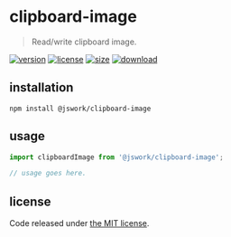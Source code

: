 # clipboard-image
> Read/write clipboard image.

[![version][version-image]][version-url]
[![license][license-image]][license-url]
[![size][size-image]][size-url]
[![download][download-image]][download-url]

## installation
```shell
npm install @jswork/clipboard-image
```

## usage
```js
import clipboardImage from '@jswork/clipboard-image';

// usage goes here.
```

## license
Code released under [the MIT license](https://github.com/afeiship/clipboard-image/blob/master/LICENSE.txt).

[version-image]: https://img.shields.io/npm/v/@jswork/clipboard-image
[version-url]: https://npmjs.org/package/@jswork/clipboard-image

[license-image]: https://img.shields.io/npm/l/@jswork/clipboard-image
[license-url]: https://github.com/afeiship/clipboard-image/blob/master/LICENSE.txt

[size-image]: https://img.shields.io/bundlephobia/minzip/@jswork/clipboard-image
[size-url]: https://github.com/afeiship/clipboard-image/blob/master/dist/clipboard-image.min.js

[download-image]: https://img.shields.io/npm/dm/@jswork/clipboard-image
[download-url]: https://www.npmjs.com/package/@jswork/clipboard-image
